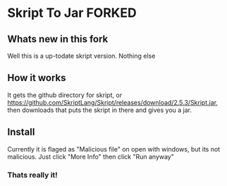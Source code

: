 # Skript To Jar FORKED

## Whats new in this fork

Well this is a up-todate skript version.
Nothing else

## How it works

It gets the github directory for skript, or https://github.com/SkriptLang/Skript/releases/download/2.5.3/Skript.jar, then downloads that puts the skript in there and gives
you a jar.

## Install

Currently it is flaged as "Malicious file" on open with windows, but its not malicious. Just click "More Info" then click "Run anyway"

### Thats really it!
